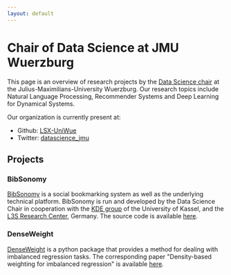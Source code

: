 ```yaml
---
layout: default
---
```


# Chair of Data Science at JMU Wuerzburg

This page is an overview of research projects by the [Data Science chair](https://www.informatik.uni-wuerzburg.de/datascience/home/) at the Julius-Maximilians-University Wuerzburg.
Our research topics include Natural Language Processing, Recommender Systems and Deep Learning for Dynamical Systems.

Our organization is currently present at:
* Github: [LSX-UniWue](https://www.github.com/LSX-UniWue)
* Twitter: [datascience_jmu](https://twitter.com/datascience_jmu)

## Projects

### BibSonomy
[BibSonomy](https://www.bibsonomy.org/) is a social bookmarking system as well as the underlying technical platform.
BibSonomy is run and developed by the Data Science Chair in cooperation with the [KDE group](https://www.kde.cs.uni-kassel.de/) of the University of Kassel, and the [L3S Research Center](https://www.l3s.de), Germany.
The source code is available [here](https://bitbucket.org/bibsonomy/bibsonomy).

### DenseWeight
[DenseWeight](https://www.github.com/SteiMi/denseweight) is a python package that provides a method for dealing with imbalanced regression tasks.
The corresponding paper "Density-based weighting for imbalanced regression" is available [here](https://dx.doi.org/10.1007/s10994-021-06023-5).

